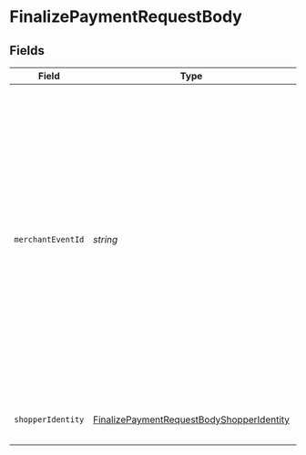 # FinalizePaymentRequestBody


## Fields

| Field                                                                                                                                                                                                                                                                                       | Type                                                                                                                                                                                                                                                                                        | Required                                                                                                                                                                                                                                                                                    | Description                                                                                                                                                                                                                                                                                 | Example                                                                                                                                                                                                                                                                                     |
| ------------------------------------------------------------------------------------------------------------------------------------------------------------------------------------------------------------------------------------------------------------------------------------------- | ------------------------------------------------------------------------------------------------------------------------------------------------------------------------------------------------------------------------------------------------------------------------------------------- | ------------------------------------------------------------------------------------------------------------------------------------------------------------------------------------------------------------------------------------------------------------------------------------------- | ------------------------------------------------------------------------------------------------------------------------------------------------------------------------------------------------------------------------------------------------------------------------------------------- | ------------------------------------------------------------------------------------------------------------------------------------------------------------------------------------------------------------------------------------------------------------------------------------------- |
| `merchantEventId`                                                                                                                                                                                                                                                                           | *string*                                                                                                                                                                                                                                                                                    | :heavy_minus_sign:                                                                                                                                                                                                                                                                          | The reference ID associated with a transaction event (auth, capture, refund, void). This is an arbitrary identifier created by the merchant. Bolt does not enforce any uniqueness constraints on this ID. It is up to the merchant to generate identifiers that properly fulfill its needs. | dbe0cd5d-3261-41d9-ba61-49e5b9d07567                                                                                                                                                                                                                                                        |
| `shopperIdentity`                                                                                                                                                                                                                                                                           | [FinalizePaymentRequestBodyShopperIdentity](../../models/operations/finalizepaymentrequestbodyshopperidentity.md)                                                                                                                                                                           | :heavy_minus_sign:                                                                                                                                                                                                                                                                          | Identification information for the Shopper                                                                                                                                                                                                                                                  |                                                                                                                                                                                                                                                                                             |